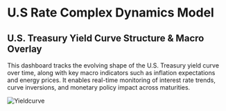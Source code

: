 # U.S Rate Complex Dynamics Model


## U.S. Treasury Yield Curve Structure & Macro Overlay
This dashboard tracks the evolving shape of the U.S. Treasury yield curve over time, along with key macro indicators such as inflation expectations and energy prices. It enables real-time monitoring of interest rate trends, curve inversions, and monetary policy impact across maturities.

![Yieldcurve](https://github.com/user-attachments/assets/e7716f76-c0e0-4d36-9f30-6737dc38b80d)
